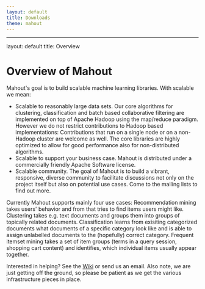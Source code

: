 ```yaml
---
layout: default
title: Downloads
theme: mahout
---
```

---
layout: default
title: Overview
<a name="Overview-OverviewofMahout"></a>
# Overview of Mahout

Mahout's goal is to build scalable machine learning libraries. With
scalable we mean: 
* Scalable to reasonably large data sets. Our core algorithms for
clustering, classification and batch based collaborative filtering are
implemented on top of Apache Hadoop using the map/reduce paradigm. However
we do not restrict contributions to Hadoop based implementations:
Contributions that run on a single node or on a non-Hadoop cluster are
welcome as well. The core libraries are highly optimized to allow for good
performance also for non-distributed algorithms.
* Scalable to support your business case. Mahout is distributed under a
commercially friendly Apache Software license.
* Scalable community. The goal of Mahout is to build a vibrant, responsive,
diverse community to facilitate discussions not only on the project itself
but also on potential use cases. Come to the mailing lists to find out
more.


Currently Mahout supports mainly four use cases: Recommendation mining
takes users' behavior and from that tries to find items users might like.
Clustering takes e.g. text documents and groups them into groups of
topically related documents. Classification learns from exisiting
categorized documents what documents of a specific category look like and
is able to assign unlabelled documents to the (hopefully) correct category.
Frequent itemset mining takes a set of item groups (terms in a query
session, shopping cart content) and identifies, which individual items
usually appear together. 

Interested in helping? See the [Wiki](http://cwiki.apache.org/confluence/display/MAHOUT)
 or send us an email. Also note, we are just getting off the ground, so
please be patient as we get the various infrastructure pieces in place.
